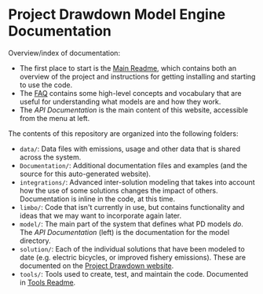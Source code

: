 # Project Drawdown Model Engine Documentation

Overview/index of documentation:

* The first place to start is the [Main Readme](drawdown_solutions.html), which contains both an overview of the project and instructions for getting installing and starting to use the code.
* The [FAQ](faq.html) contains some high-level concepts and vocabulary that are useful for understanding what models are and how they work.
* The *API Documentation* is the main content of this website, accessible from the menu at left.

The contents of this repository are organized into the following folders:

* `data/`: Data files with emissions, usage and other data that is shared across the system.
* `Documentation/`: Additional documentation files and examples (and the source for this auto-generated website).
* `integrations/`: Advanced inter-solution modeling that takes into account how the use of some solutions changes the impact of others.  Documentation is inline in the code, at this time.
* `limbo/`: Code that isn't currently in use, but contains functionality and ideas that we may want to incorporate again later.
* `model/`: The main part of the system that defines what PD models *do*.  The *API Documentation* (left) is the documentation for the model directory.
* `solution/`: Each of the individual solutions that have been modeled to date (e.g. electric bicycles, or improved fishery emissions).  These are documented on the [Project Drawdown website](https://drawdown.org/solutions).
* `tools/`: Tools used to create, test, and maintain the code.  Documented in [Tools Readme](tools.html).


